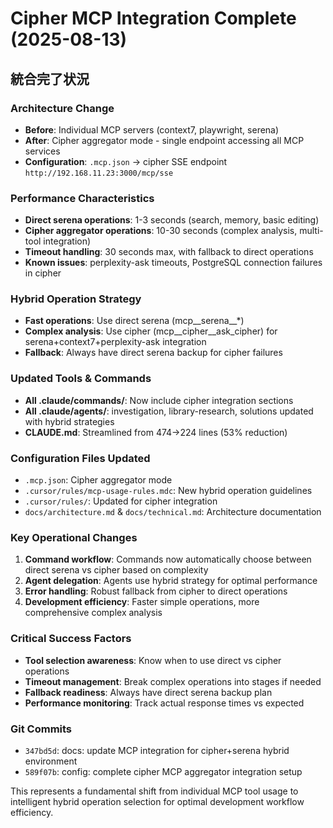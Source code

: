 # Cipher MCP Integration Complete (2025-08-13)

## 統合完了状況

### Architecture Change
- **Before**: Individual MCP servers (context7, playwright, serena)
- **After**: Cipher aggregator mode - single endpoint accessing all MCP services
- **Configuration**: `.mcp.json` → cipher SSE endpoint `http://192.168.11.23:3000/mcp/sse`

### Performance Characteristics
- **Direct serena operations**: 1-3 seconds (search, memory, basic editing)
- **Cipher aggregator operations**: 10-30 seconds (complex analysis, multi-tool integration)
- **Timeout handling**: 30 seconds max, with fallback to direct operations
- **Known issues**: perplexity-ask timeouts, PostgreSQL connection failures in cipher

### Hybrid Operation Strategy
- **Fast operations**: Use direct serena (mcp__serena__*)
- **Complex analysis**: Use cipher (mcp__cipher__ask_cipher) for serena+context7+perplexity-ask integration
- **Fallback**: Always have direct serena backup for cipher failures

### Updated Tools & Commands
- **All .claude/commands/**: Now include cipher integration sections
- **All .claude/agents/**: investigation, library-research, solutions updated with hybrid strategies
- **CLAUDE.md**: Streamlined from 474→224 lines (53% reduction)

### Configuration Files Updated
- `.mcp.json`: Cipher aggregator mode
- `.cursor/rules/mcp-usage-rules.mdc`: New hybrid operation guidelines
- `.cursor/rules/`: Updated for cipher integration
- `docs/architecture.md` & `docs/technical.md`: Architecture documentation

### Key Operational Changes
1. **Command workflow**: Commands now automatically choose between direct serena vs cipher based on complexity
2. **Agent delegation**: Agents use hybrid strategy for optimal performance
3. **Error handling**: Robust fallback from cipher to direct operations
4. **Development efficiency**: Faster simple operations, more comprehensive complex analysis

### Critical Success Factors
- **Tool selection awareness**: Know when to use direct vs cipher operations
- **Timeout management**: Break complex operations into stages if needed
- **Fallback readiness**: Always have direct serena backup plan
- **Performance monitoring**: Track actual response times vs expected

### Git Commits
- `347bd5d`: docs: update MCP integration for cipher+serena hybrid environment
- `589f07b`: config: complete cipher MCP aggregator integration setup

This represents a fundamental shift from individual MCP tool usage to intelligent hybrid operation selection for optimal development workflow efficiency.